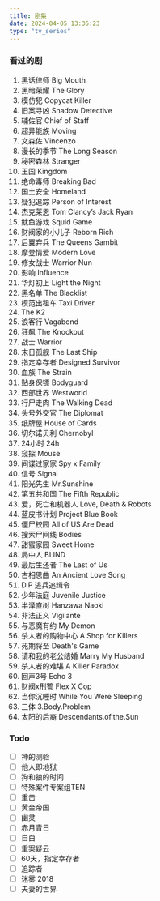 ```yaml
---
title: 剧集
date: 2024-04-05 13:36:23
type: "tv_series"
---
```

### 看过的剧
1. 黑话律师 Big Mouth
2. 黑暗荣耀 The Glory
3. 模仿犯 Copycat Killer
4. 旧案寻凶 Shadow Detective
5. 辅佐官 Chief of Staff
6. 超异能族 Moving
7. 文森佐 Vincenzo
8. 漫长的季节 The Long Season
9. 秘密森林 Stranger
10. 王国 Kingdom
11. 绝命毒师 Breaking Bad
12. 国土安全 Homeland
13. 疑犯追踪 Person of Interest
14. 杰克莱恩 Tom Clancy’s Jack Ryan
15. 鱿鱼游戏 Squid Game
16. 财阀家的小儿子 Reborn Rich
17. 后翼弃兵 The Queens Gambit
18. 摩登情爱 Modern Love
19. 修女战士 Warrior Nun
20. 影响 Influence
21. 华灯初上 Light the Night
22. 黑名单 The Blacklist
23. 模范出租车 Taxi Driver
24. The K2
25. 浪客行 Vagabond
26. 狂飙 The Knockout
27. 战士 Warrior
28. 末日孤舰 The Last Ship
29. 指定幸存者 Designed Survivor
30. 血族 The Strain
31. 贴身保镖 Bodyguard
32. 西部世界 Westworld
33. 行尸走肉 The Walking Dead
34. 头号外交官 The Diplomat
35. 纸牌屋 House of Cards
36. 切尔诺贝利 Chernobyl
37. 24小时 24h
38. 窥探 Mouse
39. 间谍过家家 Spy x Family
40. 信号 Signal
41. 阳光先生 Mr.Sunshine
42. 第五共和国 The Fifth Republic
43. 爱，死亡和机器人 Love, Death & Robots
44. 蓝皮书计划 Project Blue Book
45. 僵尸校园 All of US Are Dead
46. 搜索尸间线 Bodies
47. 甜蜜家园 Sweet Home
48. 局中人 BLIND
49. 最后生还者 The Last of Us
50. 古相思曲 An Ancient Love Song
51. D.P 逃兵追缉令
52. 少年法庭 Juvenile Justice
53. 半泽直树 Hanzawa Naoki
54. 非法正义 Vigilante
55. 与恶魔有约 My Demon
56. 杀人者的购物中心 A Shop for Killers
57. 死期将至 Death's Game
58. 请和我的老公结婚 Marry My Husband
59. 杀人者的难堪 A Killer Paradox
60. 回声3号 Echo 3
61. 财阀x刑警 Flex X Cop
62. 当你沉睡时 While You Were Sleeping
63. 三体 3.Body.Problem
64. 太阳的后裔 Descendants.of.the.Sun

### Todo
- [ ] 神的测验
- [ ] 他人即地狱
- [ ] 狗和狼的时间
- [ ] 特殊案件专案组TEN
- [ ] 重击
- [ ] 黄金帝国
- [ ] 幽灵
- [ ] 赤月青日
- [ ] 自白
- [ ] 重案疑云
- [ ] 60天，指定幸存者
- [ ] 追踪者
- [ ] 迷雾 2018
- [ ] 夫妻的世界